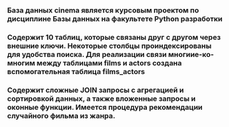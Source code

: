 ### База данных cinema является курсовым проектом по дисциплине Базы данных на факультете Python разработки

### Содержит 10 таблиц, которые связаны друг с другом через внешние ключи. Некоторые столбцы проиндексированы для удобства поиска. Для реализации связи многиие-ко-многим между таблицами films и actors создана вспомогательная таблица films_actors

### Содержит сложные JOIN запросы с агрегацией и сортировкой данных, а также вложенные запросы и оконные функции. Имеется процедура рекомендации случайного фильма из жанра.